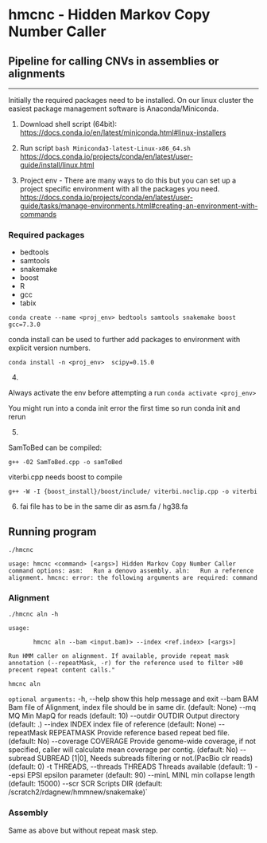 # hmcnc - Hidden Markov Copy Number Caller 
## Pipeline for calling CNVs in assemblies or alignments

---
 
Initially the required packages need to be installed.
On our linux cluster the easiest package management software is Anaconda/Miniconda. 

1. Download shell script (64bit):
https://docs.conda.io/en/latest/miniconda.html#linux-installers

2. Run script
`bash Miniconda3-latest-Linux-x86_64.sh`
https://docs.conda.io/projects/conda/en/latest/user-guide/install/linux.html


3. Project env - There are many ways to do this but you can set up a project specific environment with all the packages you need.
https://docs.conda.io/projects/conda/en/latest/user-guide/tasks/manage-environments.html#creating-an-environment-with-commands

### Required packages
- bedtools
- samtools
- snakemake
- boost
- R 
- gcc
- tabix

`conda create --name <proj_env> bedtools samtools snakemake boost gcc=7.3.0`

conda install can be used to further add packages to <proj> environment with explicit version numbers.
 
`conda install -n <proj_env>  scipy=0.15.0`

4.

Always activate the env before attempting a run
`conda activate <proj_env>`

You might run into a conda init error the first time so run conda init and rerun


5.
SamToBed can be compiled: 

`g++ -02 SamToBed.cpp -o samToBed`

viterbi.cpp needs boost to compile

`g++ -W -I {boost_install}/boost/include/ viterbi.noclip.cpp -o viterbi`

6. fai file has to be in the same dir as asm.fa / hg38.fa

## Running program

`./hmcnc`

`usage: hmcnc <command> [<args>]
Hidden Markov Copy Number Caller command options:
	asm:   Run a denovo assembly.
	aln:   Run a reference alignment.
hmcnc: error: the following arguments are required: command`

### Alignment

`./hmcnc aln -h`

`usage:`

`    	hmcnc aln --bam <input.bam)> --index <ref.index> [<args>]`

`Run HMM caller on alignment. If available, provide repeat mask annotation (--repeatMask, -r) for the reference used to filter >80 precent repeat content calls."`

`hmcnc aln`

`optional arguments:`
  -h, --help            show this help message and exit
  --bam BAM             Bam file of Alignment, index file should be in same dir. (default: None)
  --mq MQ               Min MapQ for reads (default: 10)
  --outdir OUTDIR       Output directory (default: .)
  --index INDEX         index file of reference (default: None)
  --repeatMask REPEATMASK
                        Provide reference based repeat bed file. (default: No)
  --coverage COVERAGE   Provide genome-wide coverage, if not specified, caller will calculate mean coverage per contig. (default: No)
  --subread SUBREAD     [1|0], Needs subreads filtering or not.(PacBio clr reads) (default: 0)
  -t THREADS, --threads THREADS
                        Threads available (default: 1)
  --epsi EPSI           epsilon parameter (default: 90)
  --minL MINL           min collapse length (default: 15000)
  --scr SCR             Scripts DIR (default: /scratch2/rdagnew/hmmnew/snakemake)`
  

### Assembly 

Same as above but without repeat mask step.

